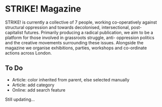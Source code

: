 # STRIKE! Magazine

STRIKE! is currently a collective of 7 people, working co-operatively against structural oppression and towards decolonised, intersectional, post-capitalist futures. Primarily producing a radical publication, we aim to be a platform for those involved in grassroots struggle, anti- oppression politics and the creative movements surrounding these issues.
Alongside the magazine we organise exhibitions, parties, workshops and co-ordinate actions across London.

## To Do

- Article: color inherited from parent, else selected manually
- Article: add category
- Online: add search feature

Still updating...
